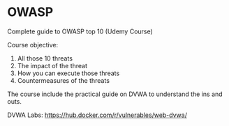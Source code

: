 # OWASP

Complete guide to OWASP top 10 (Udemy Course)

Course objective:

1) All those 10 threats
2) The impact of the threat
3) How you can execute those threats
4) Countermeasures of the threats

The course include the practical guide on DVWA to understand the ins and outs.

DVWA Labs: https://hub.docker.com/r/vulnerables/web-dvwa/
